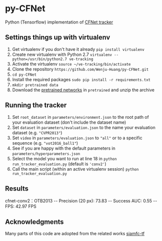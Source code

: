 # py-CFNet
Python (Tensorflow) implementation of [CFNet tracker](http://www.robots.ox.ac.uk/~luca/cfnet.html)

## Settings things up with virtualenv
1) Get virtualenv if you don't have it already
`pip install virtualenv`
1) Create new virtualenv with Python 2.7
`virtualenv --python=/usr/bin/python2.7 ve-tracking`
1) Activate the virtualenv
`source ~/ve-tracking/bin/activate`
1) Clone the repository
`https://github.com/Wenju-Huang/py-CFNet.git`
1) `cd py-CFNet`
1) Install the required packages
`sudo pip install -r requirements.txt`
1) `mkdir pretrained data`
1) Download the [pretrained networks](https://bit.ly/cfnet_networks) in `pretrained` and unzip the archive 



## Running the tracker
1) Set `root_dataset` in `parameters/environment.json` to the root path of your evaluation dataset (don't include the dataset name)
1) Set `dataset` in `parameters/evaluation.json` to the name your evaluation dataset (e.g. `"CVPR2013"`)
1) Set `video` in `parameters/evaluation.json` to `"all"` or to a specific sequence (e.g. `"vot2016_ball1"`)
1) See if you are happy with the default parameters in `parameters/hyperparameters.json`
1) Select the model you want to run at line 18 in `python run_tracker_evaluation.py` (default is `'conv2'`)
1) Call the main script (within an active virtualenv session)
`python run_tracker_evaluation.py`

## Results
cfnet-conv2：OTB2013 -- Precision (20 px): 73.83 --  Success AUC: 0.55 -- FPS: 42.97 FPS
## Acknowledgments
Many parts of this code are adopted from the related works [siamfc-tf](https://github.com/torrvision/siamfc-tf)

